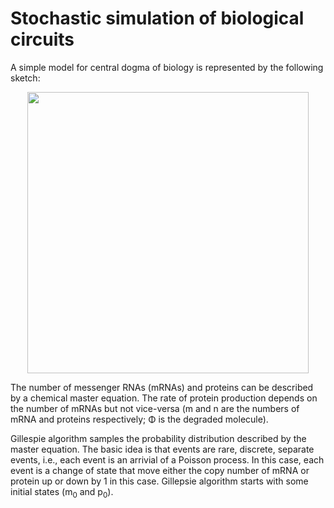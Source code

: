 # Stochastic simulation of biological circuits
A simple model for central dogma of biology is represented by the following sketch:
<p align="center">
  <img 
    width="450"
    src="https://github.com/ManuelaCarriero/protein-synthesis-modeling/blob/main/Images/simplest_protein_synthesis_model.jpg"
  >
</p>

The number of messenger RNAs (mRNAs) and proteins can be described by a chemical master equation. The rate of protein production depends on the number of mRNAs but not vice-versa (m and n are the numbers of mRNA and proteins respectively; Φ is the degraded molecule).

Gillespie algorithm samples the probability distribution described by the master equation. The basic idea is that events are rare, discrete, separate events, i.e., each event is an arrivial of a Poisson process. In this case, each event is a change of state that move either the copy number of mRNA or protein up or down by 1 in this case. Gillepsie algorithm starts with some initial states (m<sub>0</sub> and p<sub>0</sub>).
